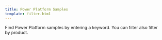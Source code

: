 ```yaml
---
title: Power Platform Samples
template: filter.html
---
```


Find Power Platform samples by entering a keyword. You can filter also filter by product.
